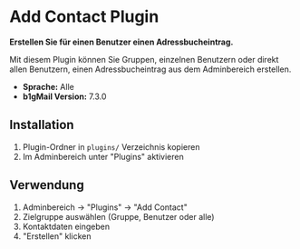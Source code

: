 # Add Contact Plugin

**Erstellen Sie für einen Benutzer einen Adressbucheintrag.**

Mit diesem Plugin können Sie Gruppen, einzelnen Benutzern oder direkt allen Benutzern, einen Adressbucheintrag aus dem Adminbereich erstellen.

- **Sprache:** Alle
- **b1gMail Version:** 7.3.0

## Installation

1. Plugin-Ordner in `plugins/` Verzeichnis kopieren
2. Im Adminbereich unter "Plugins" aktivieren

## Verwendung

1. Adminbereich → "Plugins" → "Add Contact"
2. Zielgruppe auswählen (Gruppe, Benutzer oder alle)
3. Kontaktdaten eingeben
4. "Erstellen" klicken